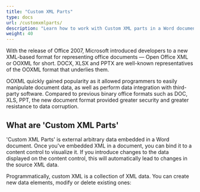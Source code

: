 ```yaml
---
title: "Custom XML Parts"
type: docs
url: /customxmlparts/
description: "Learn how to work with Custom XML parts in a Word document"
weight: 40
---
```


With the release of Office 2007, Microsoft introduced developers to a new XML-based format for representing office documents — Open Office XML or OOXML for short. DOCX, XLSX and PPTX are well-known representatives of the OOXML format that underlies them.

OOXML quickly gained popularity as it allowed programmers to easily manipulate document data, as well as perform data integration with third-party software. Compared to previous binary office formats such as DOC, XLS, PPT, the new document format provided greater security and greater resistance to data corruption.


## What are 'Custom XML Parts'

'Custom XML Parts' is external arbitrary data embedded in a Word document. Once you've embedded XML in a document, you can bind it to a content control to visualize it. If you introduce changes to the data displayed on the content control, this will automatically lead to changes in the source XML data.
 
Programmatically, custom XML is a collection of XML data. You can create new data elements, modify or delete existing ones:
